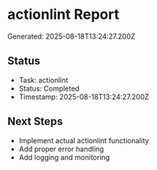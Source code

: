 # actionlint Report

Generated: 2025-08-18T13:24:27.200Z

## Status
- Task: actionlint
- Status: Completed
- Timestamp: 2025-08-18T13:24:27.200Z

## Next Steps
- Implement actual actionlint functionality
- Add proper error handling
- Add logging and monitoring
